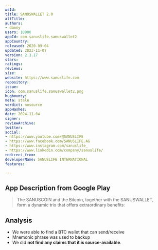 ```yaml
---
wsId: 
title: SANUSWALLET 2.0
altTitle: 
authors:
- danny
users: 10000
appId: com.sanuslife.sanuswallet2
appCountry: 
released: 2020-09-04
updated: 2023-11-07
version: 2.1.17
stars: 
ratings: 
reviews: 
size: 
website: https://www.sanuslife.com
repository: 
issue: 
icon: com.sanuslife.sanuswallet2.png
bugbounty: 
meta: stale
verdict: nosource
appHashes: 
date: 2024-11-04
signer: 
reviewArchive: 
twitter: 
social:
- https://www.youtube.com/@SANUSLIFE
- https://www.facebook.com/SANUSLIFE.AG
- https://www.instagram.com/sanuslife_
- https://www.linkedin.com/company/sanuslife/
redirect_from: 
developerName: SANUSLIFE INTERNATIONAL
features: 

---
```


## App Description from Google Play 

> The SANUSCOIN and the Bitcoin, together with the SANUSWALLET, form a dynamic trio that offers extraordinary benefits:

## Analysis 

- We were able to find a BTC wallet that can send/receive 
- Mnemonic phrase was used to backup 
- We did **not find any claims that it is source-available**.